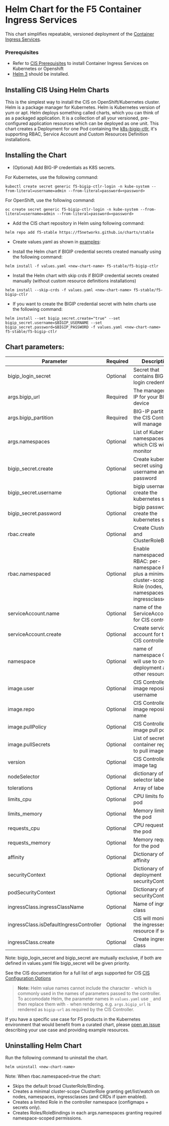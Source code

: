 # Helm Chart for the F5 Container Ingress Services

This chart simplifies repeatable, versioned deployment of the [Container Ingress Services](https://clouddocs.f5.com/containers/latest/).

### Prerequisites
- Refer to [CIS Prerequisites](https://clouddocs.f5.com/containers/latest/userguide/cis-helm.html#prerequisites) to install Container Ingress Services on Kubernetes or Openshift
- [Helm 3](https://helm.sh/docs/intro/) should be installed.


## Installing CIS Using Helm Charts

This is the simplest way to install the CIS on OpenShift/Kubernetes cluster. Helm is a package manager for Kubernetes. Helm is Kubernetes version of yum or apt. Helm deploys something called charts, which you can think of as a packaged application. It is a collection of all your versioned, pre-configured application resources which can be deployed as one unit. This chart creates a Deployment for one Pod containing the [k8s-bigip-ctlr](https://clouddocs.f5.com/containers/latest/), it's supporting RBAC, Service Account and Custom Resources Definition installations.

## Installing the Chart

- (Optional) Add BIG-IP credentials as K8S secrets.

For Kubernetes, use the following command:

```kubectl create secret generic f5-bigip-ctlr-login -n kube-system --from-literal=username=admin --from-literal=password=<password>```
    
For OpenShift, use the following command:

```oc create secret generic f5-bigip-ctlr-login -n kube-system --from-literal=username=admin --from-literal=password=<password>```
    
- Add the CIS chart repository in Helm using following command:

```helm repo add f5-stable https://f5networks.github.io/charts/stable```
    
- Create values.yaml as shown in [examples](https://github.com/F5Networks/charts/tree/master/example_values/f5-bigip-ctlr):

- Install the Helm chart if BIGIP credential secrets created manually using the following command:
  
```helm install -f values.yaml <new-chart-name> f5-stable/f5-bigip-ctlr```

- Install the Helm chart with skip crds if BIGIP credential secrets created manually (without custom resource definitions installations)

```helm install --skip-crds -f values.yaml <new-chart-name> f5-stable/f5-bigip-ctlr```

- If you want to create the BIGIP credential secret with helm charts use the following command:

```helm install --set bigip_secret.create="true" --set bigip_secret.username=$BIGIP_USERNAME --set bigip_secret.password=$BIGIP_PASSWORD -f values.yaml <new-chart-name> f5-stable/f5-bigip-ctlr```
    
## Chart parameters:

Parameter | Required | Description | Default    
----------|-------------|-------------|--------
bigip_login_secret | Optional |  Secret that contains BIG-IP login credentials | f5-bigip-ctlr-login
args.bigip_url | Required | The management IP for your BIG-IP device | **Required**, no default
args.bigip_partition | Required | BIG-IP partition the CIS Controller will manage | f5-bigip-ctlr
args.namespaces | Optional | List of Kubernetes namespaces which CIS will monitor | empty
bigip_secret.create | Optional | Create kubernetes secret using username and password | false
bigip_secret.username | Optional | bigip username to create the kubernetes secret | empty
bigip_secret.password | Optional | bigip password to create the kubernetes secret | empty
rbac.create | Optional | Create ClusterRole and ClusterRoleBinding | true
rbac.namespaced | Optional | Enable namespaced RBAC: per-namespace Roles plus a minimal cluster-scope Role (nodes, namespaces, ingressclasses) | false
serviceAccount.name | Optional | name of the ServiceAccount for CIS controller | f5-bigip-ctlr-serviceaccount
serviceAccount.create | Optional | Create service account for the CIS controller | true
namespace | Optional | name of namespace CIS will use to create deployment and other resources | kube-system
image.user | Optional | CIS Controller image repository username | f5networks
image.repo | Optional | CIS Controller image repository name | k8s-bigip-ctlr
image.pullPolicy | Optional | CIS Controller image pull policy | Always
image.pullSecrets | Optional | List of secrets of container registry to pull image | empty
version | Optional | CIS Controller image tag | latest
nodeSelector | Optional | dictionary of Node selector labels | empty
tolerations | Optional | Array of labels | empty
limits_cpu | Optional | CPU limits for the pod | 100m
limits_memory | Optional | Memory limits for the pod | 512Mi
requests_cpu | Optional | CPU request for the pod | 100m
requests_memory | Optional | Memory request for the pod | 512Mi
affinity | Optional | Dictionary of affinity | empty
securityContext | Optional | Dictionary of deployment securityContext | empty
podSecurityContext | Optional | Dictionary of pod securityContext | empty
ingressClass.ingressClassName | Optional | Name of ingress class | f5
ingressClass.isDefaultIngressController | Optional | CIS will monitor all the ingresses resource if set true | false
ingressClass.create | Optional | Create ingress class | true

Note: bigip_login_secret and bigip_secret are mutually exclusive, if both are defined in values.yaml file bigip_secret will be given priority.


See the CIS documentation for a full list of args supported for CIS [CIS Configuration Options](https://clouddocs.f5.com/containers/latest/userguide/config-parameters.html)

> **Note:** Helm value names cannot include the character `-` which is commonly used in the names of parameters passed to the controller. To accomodate Helm, the parameter names in `values.yaml` use `_` and then replace them with `-` when rendering.
> e.g. `args.bigip_url` is rendered as `bigip-url` as required by the CIS Controller.


If you have a specific use case for F5 products in the Kubernetes environment that would benefit from a curated chart, please [open an issue](https://github.com/F5Networks/charts/issues) describing your use case and providing example resources.

## Uninstalling Helm Chart

Run the following command to uninstall the chart.

```helm uninstall <new-chart-name>```

Note: When rbac.namespaced=true the chart:
- Skips the default broad ClusterRole/Binding.
- Creates a minimal cluster-scope ClusterRole granting get/list/watch on nodes, namespaces, ingressclasses (and CRDs if ipam enabled).
- Creates a limited Role in the controller namespace (configmaps + secrets only).
- Creates Roles/RoleBindings in each args.namespaces granting required namespace-scoped permissions.
